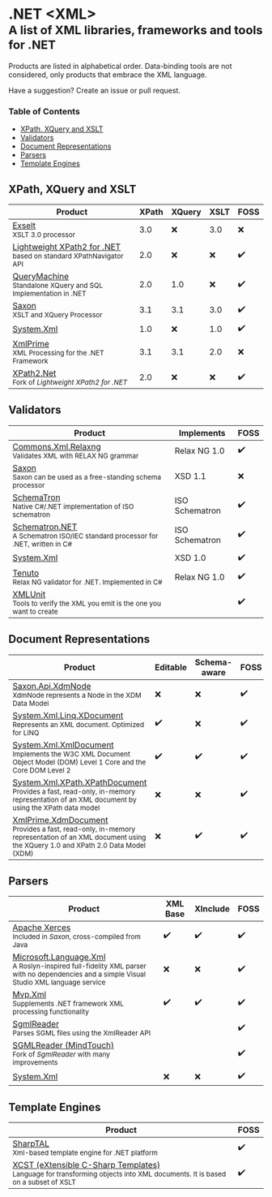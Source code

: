 # .NET &lt;XML><br><sub>A list of XML libraries, frameworks and tools for .NET

Products are listed in alphabetical order. Data-binding tools are not considered, only products that embrace the XML language.

Have a suggestion? Create an issue or pull request.

### Table of Contents

- [XPath, XQuery and XSLT](#xpath-xquery-and-xslt)
- [Validators](#validators)
- [Document Representations](#document-representations)
- [Parsers](#parsers)
- [Template Engines](#template-engines)

## XPath, XQuery and XSLT

Product | XPath | XQuery | XSLT | FOSS
------- | ----- | ------ | ---- | ----
[Exselt]<br><sub>XSLT 3.0 processor | 3.0 | :x: | 3.0 | :x:
[Lightweight XPath2 for .NET][Lightweight-XPath2]<br><sub>based on standard XPathNavigator API | 2.0 | :x: | :x: | :heavy_check_mark:
[QueryMachine]<br><sub>Standalone XQuery and SQL Implementation in .NET | 2.0 | 1.0 | :x: | :heavy_check_mark:
[Saxon]<br><sub>XSLT and XQuery Processor | 3.1 | 3.1 | 3.0 | :heavy_check_mark:
[System.Xml] | 1.0 | :x: | 1.0 | :heavy_check_mark:
[XmlPrime]<br><sub>XML Processing for the .NET Framework | 3.1 | 3.1 | 2.0 | :x:
[XPath2.Net]<br><sub>Fork of *Lightweight XPath2 for .NET* | 2.0 | :x: | :x: | :heavy_check_mark:

## Validators

Product | Implements | FOSS
------- | ---------- | ----
[Commons.Xml.Relaxng]<br><sub>Validates XML with RELAX NG grammar | Relax NG 1.0 | :heavy_check_mark:
[Saxon][Saxonica]<br><sub>Saxon can be used as a free-standing schema processor | XSD 1.1 | :x:
[SchemaTron]<br><sub>Native C#/.NET implementation of ISO schematron | ISO Schematron | :heavy_check_mark:
[Schematron.NET]<br><sub>A Schematron ISO/IEC standard processor for .NET, written in C# | ISO Schematron | :heavy_check_mark:
[System.Xml] | XSD 1.0 | :heavy_check_mark:
[Tenuto]<br><sub>Relax NG validator for .NET. Implemented in C# | Relax NG 1.0 | :heavy_check_mark:
[XMLUnit]<br><sub>Tools to verify the XML you emit is the one you want to create | | :heavy_check_mark:

## Document Representations

Product | Editable | Schema-aware | FOSS
------- | -------- | ------------ | ----
[Saxon.Api.XdmNode][Saxon]<br><sub>XdmNode represents a Node in the XDM Data Model | :x: | :x: | :heavy_check_mark:
[System.Xml.Linq.XDocument][System.Xml.Linq]<br><sub>Represents an XML document. Optimized for LINQ | :heavy_check_mark: | :x: | :heavy_check_mark:
[System.Xml.XmlDocument][System.Xml]<br><sub>Implements the W3C XML Document Object Model (DOM) Level 1 Core and the Core DOM Level 2 | :heavy_check_mark: | :heavy_check_mark: | :heavy_check_mark:
[System.Xml.XPath.XPathDocument][System.Xml.XPath]<br><sub>Provides a fast, read-only, in-memory representation of an XML document by using the XPath data model | :x: | :x: | :heavy_check_mark:
[XmlPrime.XdmDocument][XmlPrime]<br><sub>Provides a fast, read-only, in-memory representation of an XML document using the XQuery 1.0 and XPath 2.0 Data Model (XDM) | :x: | :heavy_check_mark: | :heavy_check_mark:

## Parsers

Product | XML Base | XInclude | FOSS
------- | -------- | -------- | ----
[Apache Xerces][Saxon]<br><sub>Included in *Saxon*, cross-compiled from Java | :heavy_check_mark: | :heavy_check_mark: | :heavy_check_mark:
[Microsoft.Language.Xml]<br><sub>A Roslyn-inspired full-fidelity XML parser with no dependencies and a simple Visual Studio XML language service | :x: | :x: | :heavy_check_mark:
[Mvp.Xml]<br><sub>Supplements .NET framework XML processing functionality | :heavy_check_mark: | :heavy_check_mark: | :heavy_check_mark:
[SgmlReader]<br><sub>Parses SGML files using the XmlReader API | | | :heavy_check_mark:
[SGMLReader (MindTouch)][SGMLReader-MindTouch]<br><sub>Fork of *SgmlReader* with many improvements | | | :heavy_check_mark:
[System.Xml] | :x: | :x: | :heavy_check_mark:

## Template Engines

Product | FOSS
------- | ----
[SharpTAL]<br><sub>Xml-based template engine for .NET platform | :heavy_check_mark:
[XCST (eXtensible C-Sharp Templates)][XCST]<br><sub>Language for transforming objects into XML documents. It is based on a subset of XSLT | :heavy_check_mark:


[Commons.Xml.Relaxng]: https://github.com/mono/mono/tree/master/mcs/class/Commons.Xml.Relaxng
[Exselt]: http://exselt.net/
[Lightweight-XPath2]: https://xpath2.codeplex.com/
[Microsoft.Language.Xml]: https://github.com/KirillOsenkov/XmlParser
[Mvp.Xml]: https://mvpxml.codeplex.com/
[QueryMachine]: https://qm.codeplex.com/
[Saxon]: http://saxon.sourceforge.net/
[Saxonica]: http://www.saxonica.com/
[SchemaTron]: https://github.com/gap777/SchemaTron
[Schematron.NET]: https://github.com/kzu/Schematron
[SgmlReader]: https://github.com/lovettchris/SgmlReader
[SGMLReader-MindTouch]: https://github.com/MindTouch/SGMLReader
[SharpTAL]: https://github.com/lck/SharpTAL
[System.Xml]: https://docs.microsoft.com/en-us/dotnet/api/system.xml
[System.Xml.Linq]: https://docs.microsoft.com/en-us/dotnet/api/system.xml.linq
[System.Xml.XPath]: https://docs.microsoft.com/en-us/dotnet/api/system.xml.xpath
[Tenuto]: https://github.com/java-schema-utilities/relaxng-tenuto
[XCST]: http://maxtoroq.github.io/XCST/
[XmlPrime]: http://www.xmlprime.com/
[XMLUnit]: http://www.xmlunit.org/
[XPath2.Net]: https://github.com/StefH/XPath2.Net
